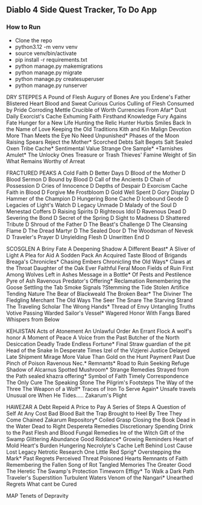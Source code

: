 ## Diablo 4 Side Quest Tracker, To Do App

### How to Run
* Clone the repo
* python3.12 -m venv venv
* source venv/bin/activate
* pip install -r requirements.txt
* python manage.py makemigrations
* python manage.py migrate
* python manage.py createsuperuser
* python manage.py runserver

DRY STEPPES
A Pound of Flesh
Augury of Bones
Are you Erdene's Father
Blistered Heart
Blood and Sweat
Curious Curios
Culling of Flesh
Consumed by Pride
Corroding Mettle
Crucible of Worth
Currencies From Afar*
Dust Daily
Exorcist's Cache
Exhuming Faith
Firsthand Knowledge
Fury Agains Fate
Hunger for a New Life
Hunting the Relic Hunter
Hurbis Smiles Back
In the Name of Love
Keeping the Old Traditions
Kith and Kin
Malign Devotion
More Than Meets the Eye
No Need Unpunished*
Phases of the Moon
Raising Spears
Reject the Mother*
Scorched Debts
Salt Begets Salt
Sealed Oxen Tribe Cache*
Sentimental Value
Strange Ore Sample*
+Tarnishes Amulet*
The Unlocky Ones
Treasure or Trash
Thieves' Famine
Weight of Sin
What Remains
Worthy of Arreat

FRACTURED PEAKS
A Cold Faith D
Better Days D
Blood of the Mother D
Blood Sermon D
Bound by Blood D
Call of the Ancients D
Chain of Possession D
Cries of Innocence D
Depths of Despair D
Exorcism Cache
Faith in Blood D
Forgive Me
Frostbloom D
Gold Well Spent D
Gory Display D
Hammer of the Champion D
Hungering Bone Cache D
Icebound Geode D
Legacies of Light's Watch D
Legacy Unmade D
Malady of the Soul D
Menestad Coffers D
Raising Spirits D
Righteous Idol D
Ravenous Dead D
Severing the Bond D
Secret of the Spring D
Sight to Madness D
Shattered Tribute D
Shroud of the Father D
The Beast's Challenge D
The Cleansing Flame D
The Dread Martyr D
The Sealed Door D
The Woodsman of Nevesk D
Traveler's Prayer D
Unyielding Flesh D
Unwritten End D

SCOSGLEN
A Briny Fate
A Deepening Shadow
A Different Beast*
A Sliver of Light
A Plea for Aid
A Sodden Pack
An Acquired Taste
Blood of Brigands
Breaga's Chronicles*
Chasing Embers
Chronicling the Old Ways*
Claws at the Throat
Daughter of the Oak
Ever Faithful
Feral Moon
Fields of Ruin
First Among Wolves
Left in Ashes
Message in a Bottle*
Of Pests and Pestilence
Pyre of Ash
Ravenous Predator's Offering*
Reclamation
Remembering the Goose
Settling the Tab
Smoke Signals
?Stemming the Tide
Stolen Artifice
Tending Nature
The Bear of Blackweald
The Broken Bear*
The Diviner
The Fledgling Merchant
The Old Ways
The Seer
The Snare
The Starving Strand
The Traveling Scholar
The Wrong Hands*
Thread of Envy
Untangling Truths
Votive Passing
Warded Sailor's Vessel*
Wagered Honor
With Fangs Bared
Whispers from Below

KEHJISTAN
Acts of Atonement
An Unlawful Order
An Errant Flock
A wolf's honor
A Moment of Peace
A Voice from the Past
Butcher of the North
Desiccation
Deadly Trade
Endless Fortune*
Final Straw
guardian of the pit
Head of the Snake
In Desperate Times
Izel of the Vizjerei
Justice Delayed
Late Shipment
Mirage
More Value Than Gold
on the Hunt
Payment Past Due
Pinch of Poison
Ravenous Nec.*
Remnants*
Road to Ruin
Seeking Refuge
Shadow of Alcarnus
Spotted Mushroom*
Strange Remedies
Strayed from the Path
sealed khazra offering*
Symbol of Faith
Timely Correspondence
The Only Cure
The Speaking Stone
The Pilgrim's Footsteps
The Way of the Three
The Weapon of a Wolf*
Traces of Iron
To Serve Again*
Unsafe travels
Unusual ore
When He Tides.....
Zakarum's Plight

HAWEZAR
A Debt Repeid
A Price to Pay
A Series of Steps
A Question of Self
At Any Cost
Bad Blood
Bait the Trap
Brought to Heel
By Tree They Come
Chained Zakarum Repository*
Coiled Grasp
Closing the Book
Dead in the Water
Dead to Right
Despereta Remedies
Discretionary Spending
Drink to the Past
Flesh and Blood
Fungal Remedies
Ire of the Witch
Gift of the Swamp
Glittering Abundance
Good Riddance*
Growing Reminders
Heart of Mold
Heart's Burden
Hungering Necrolyte's Cache
Left Behind
Lost Cause
Lost Legacy
Netrotic Research
One Little Red Sprig*
Overstepping the Mark*
Past Regrets
Perceived Threat
Poisoned Hearts
Remnants of Faith
Remembering the Fallen
Song of Rot
Tangled Memories
The Greater Good
The Heretic
The Swamp's Protection
Timeworn Effigy*
To Walk a Dark Path
Traveler's Superstition
Turbulent Waters
Venom of the Nangari*
Unearthed Regrets
What cant be Cured

MAP
Tenets of Depravity
